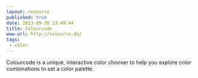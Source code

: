 ```yaml
---
layout: resource
published: true
date: 2013-09-30 13:49:44
title: Colourcode
www-url: http://colourco.de/
tags: 
 - color
---
```


Colourcode is a unique, interactive color chooser to help you explore color combinations to set a color palette.